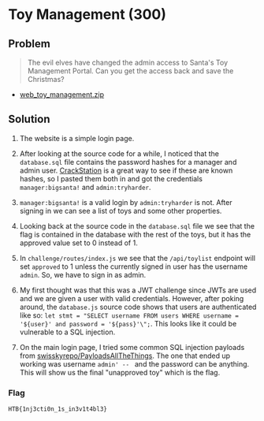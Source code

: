 # Toy Management (300)

## Problem

> The evil elves have changed the admin access to Santa's Toy Management Portal. Can you get the access back and save the Christmas?

* [web_toy_management.zip](./web_toy_management.zip)

## Solution

1. The website is a simple login page.

2. After looking at the source code for a while, I noticed that the `database.sql` file contains the password hashes for a manager and admin user. [CrackStation](https://crackstation.net/) is a great way to see if these are known hashes, so I pasted them both in and got the credentials `manager:bigsanta!` and `admin:tryharder`.

3. `manager:bigsanta!` is a valid login by `admin:tryharder` is not. After signing in we can see a list of toys and some other properties.

4. Looking back at the source code in the `database.sql` file we see that the flag is contained in the database with the rest of the toys, but it has the approved value set to 0 instead of 1.

5. In `challenge/routes/index.js` we see that the `/api/toylist` endpoint will set `approved` to 1 unless the currently signed in user has the username `admin`. So, we have to sign in as admin.

6. My first thought was that this was a JWT challenge since JWTs are used and we are given a user with valid credentials. However, after poking around, the `database.js` source code shows that users are authenticated like so: `let stmt = "SELECT username FROM users WHERE username = '${user}' and password = '${pass}'\";`. This looks like it could be vulnerable to a SQL injection.

7. On the main login page, I tried some common SQL injection payloads from [swisskyrepo/PayloadsAllTheThings](https://github.com/swisskyrepo/PayloadsAllTheThings/tree/master/SQL%20Injection#authentication-bypass). The one that ended up working was username `admin' -- ` and the password can be anything. This will show us the final "unapproved toy" which is the flag.

### Flag

`HTB{1nj3cti0n_1s_in3v1t4bl3}`
